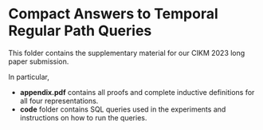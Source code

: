 # Compact Answers to Temporal Regular Path Queries

This folder contains the supplementary material for our CIKM 2023 long paper submission. 

In particular, 

* **appendix.pdf** contains all proofs and complete inductive definitions for all four representations.
* **code** folder contains SQL queries used in the experiments and instructions on how to run the queries.
